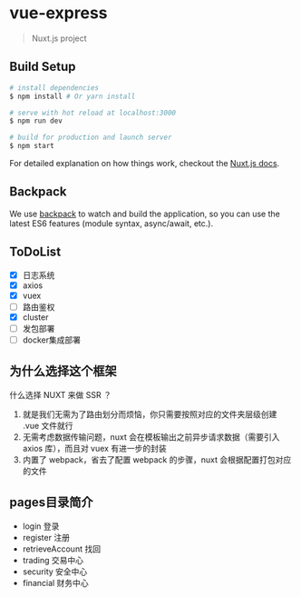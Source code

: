 # vue-express

> Nuxt.js project

## Build Setup

``` bash
# install dependencies
$ npm install # Or yarn install

# serve with hot reload at localhost:3000
$ npm run dev

# build for production and launch server
$ npm start
```

For detailed explanation on how things work, checkout the [Nuxt.js docs](https://github.com/nuxt/nuxt.js).

## Backpack

We use [backpack](https://github.com/palmerhq/backpack) to watch and build the application, so you can use the latest ES6 features (module syntax, async/await, etc.).

## ToDoList
- [x] 日志系统
- [x] axios
- [x] vuex
- [ ] 路由鉴权
- [x] cluster
- [ ] 发包部署
- [ ] docker集成部署

## 为什么选择这个框架
什么选择 NUXT 来做 SSR ？
 1. 就是我们无需为了路由划分而烦恼，你只需要按照对应的文件夹层级创建 .vue 文件就行
 2. 无需考虑数据传输问题，nuxt 会在模板输出之前异步请求数据（需要引入 axios 库），而且对 vuex 有进一步的封装
 3. 内置了 webpack，省去了配置 webpack 的步骤，nuxt 会根据配置打包对应的文件


## pages目录简介
* login             登录
* register          注册
* retrieveAccount   找回
* trading           交易中心
* security          安全中心
* financial         财务中心